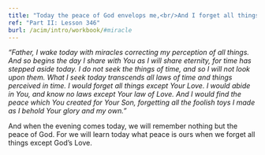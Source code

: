 ```yaml
---
title: "Today the peace of God envelops me,<br/>And I forget all things except His Love."
ref: "Part II: Lesson 346"
burl: /acim/intro/workbook/#miracle
---
```


*“Father, I wake today with miracles correcting my perception of all
things. And so begins the day I share with You as I will share eternity,
for time has stepped aside today. I do not seek the things of time, and
so I will not look upon them. What I seek today transcends all laws of
time and things perceived in time. I would forget all things except Your
Love. I would abide in You, and know no laws except Your law of Love. And
I would find the peace which You created for Your Son, forgetting all
the foolish toys I made as I behold Your glory and my own.”*

And when the evening comes today, we will remember nothing but the peace
of God. For we will learn today what peace is ours when we forget all
things except God’s Love.

